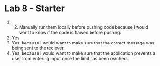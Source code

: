 # Lab 8 - Starter

1. 2. Manually run them locally before pushing code because I would want to know if the code is flawed before pushing. 
2. Yes
3. Yes, because I would want to make sure that the correct message was being sent to the reciever.
4. Yes, because i would want to make sure that the application prevents a user from entering input once the limit has been reached.